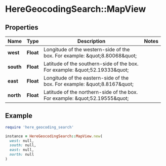 # HereGeocodingSearch::MapView

## Properties

| Name | Type | Description | Notes |
| ---- | ---- | ----------- | ----- |
| **west** | **Float** | Longitude of the western-side of the box. For example: \&quot;8.80068\&quot; |  |
| **south** | **Float** | Latitude of the southern-side of the box. For example: \&quot;52.19333\&quot; |  |
| **east** | **Float** | Longitude of the eastern-side of the box. For example: \&quot;8.8167\&quot; |  |
| **north** | **Float** | Latitude of the northern-side of the box. For example: \&quot;52.19555\&quot; |  |

## Example

```ruby
require 'here_geocoding_search'

instance = HereGeocodingSearch::MapView.new(
  west: null,
  south: null,
  east: null,
  north: null
)
```

